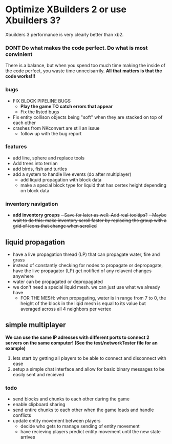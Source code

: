 # Optimize XBuilders 2 or use Xbuilders 3?
Xbuilders 3 performance is very clearly better than xb2.

### DONT Do what makes the code perfect. Do what is most convinient
There is a balance, but when you spend too much time making the inside of the code perfect, you waste time unnecisarrily.
**All that matters is that the code works!!!**

### bugs 
- FIX BLOCK PIPELINE BUGS
   * **Play the game TO catch errors that appear**
   * Fix the listed bugs
- Fix entity collison objects being "soft" when they are stacked on top of each other
- crashes from NKconvert are still an issue
  - follow up with the bug report

### features
- add line, sphere and replace tools
- Add trees into terrian
- add birds, fish and turtles
- add a system to handle live events (do after multiplayer)
  - add liquid propagation with block data
  - make a special block type for liquid that has certex height depending on block data

### inventory navigation
  - **add inventory groups**
  ~~- Save for later as well: Add real tooltips?~~
  ~~- Maybe wait to do this: make inventory scroll faster by replacing the group with a grid of icons that change when scrolled~~

## liquid propagation
* have a live propagation thread (LP) that can propagate water, fire and grass
* instead of constantly checking for nodes to propagate or depropagate, have the live propagator (LP) get notified of any relavent changes anywhere
* water can be propagated or depropagated
* we don't need a special liquid mesh. we can just use what we already have
   * FOR THE MESH: when propagating, water is in range from 7 to 0, the height of the block in the liqid mesh is equal to its value but averaged across all 4 neighbors per vertex

## simple multiplayer
**We can use the same IP adresses with different ports to connect 2 servers on the same computer!
(See the test/networkTester file for an example)**

1. lets start by getting all players to be able to connect and disconnect with ease
2. setup a simple chat interface and allow for basic binary messages to be easily sent and recieved

### todo
- send blocks and chunks to each other during the game
- enable clipboard sharing
- send entire chunks to each other when the game loads and handle conflicts
- update entity movement between players
  - decide who gets to manage sending of entity movement
  - have recieving players predict entity movement until the new state arrives

